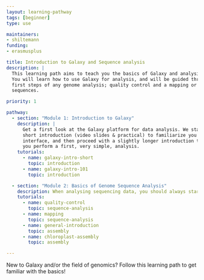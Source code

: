 ```yaml
---
layout: learning-pathway
tags: [beginner]
type: use

maintainers:
- shiltemann
funding:
- erasmusplus

title: Introduction to Galaxy and Sequence analysis
description: |
  This learning path aims to teach you the basics of Galaxy and analysis of sequencing data.
  You will learn how to use Galaxy for analysis, and will be guided through the most common
  first steps of any genome analysis; quality control and a mapping or assembly of your genomic
  sequences.

priority: 1

pathway:
  - section: "Module 1: Introduction to Galaxy"
    description: |
      Get a first look at the Galaxy platform for data analysis. We start with a
      short introduction (video slides & practical) to familiarize you with the Galaxy
      interface, and then proceed with a slightly longer introduction tutorials where
      you perform a first, very simple, analysis.
    tutorials:
      - name: galaxy-intro-short
        topic: introduction
      - name: galaxy-intro-101
        topic: introduction

  - section: "Module 2: Basics of Genome Sequence Analysis"
    description: When analysing sequencing data, you should always start with a quality control step to clean your data and make sure your data is good enough to answer your research question. After this step, you will often proceed with a mapping (alignment) or genome assembly step, depending on whether you have a reference genome to work with.
    tutorials:
      - name: quality-control
        topic: sequence-analysis
      - name: mapping
        topic: sequence-analysis
      - name: general-introduction
        topic: assembly
      - name: chloroplast-assembly
        topic: assembly

---
```


New to Galaxy and/or the field of genomics? Follow this learning path to get familiar with the basics!


